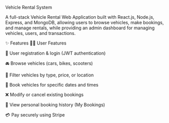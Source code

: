 Vehicle Rental System

A full-stack Vehicle Rental Web Application built with React.js, Node.js, Express, and MongoDB, allowing users to browse vehicles, make bookings, and manage rentals, while providing an admin dashboard for managing vehicles, users, and transactions.

✨ Features
🧍‍♂️ User Features

🔐 User registration & login (JWT authentication)

🚘 Browse vehicles (cars, bikes, scooters)

🔎 Filter vehicles by type, price, or location

📅 Book vehicles for specific dates and times

❌ Modify or cancel existing bookings

💬 View personal booking history (My Bookings)

💳 Pay securely using Stripe
